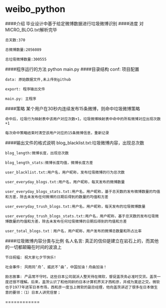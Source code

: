 <!--=============================================================================
#     FileName: README.md
#         Desc: 
#       Author: lizherui
#        Email: lzrak47m4a1@gmail.com
#     HomePage: https://github.com/lizherui
#      Version: 0.0.1
#   LastChange: 2013-04-07 13:53:50
#      History:
=============================================================================-->
weibo_python
============

####介绍
	毕业设计中基于给定微博数据进行垃圾微博识别
####进度
    对MICRO_BLOG.txt解析完毕
    
    总天数:370
    
    总微博数量:2056089
    
    总垃圾微博数量:300555
####程序运行的方法
    python main.py
####目录结构
    conf: 项目配置
    
    data: 原始数据文件,未上传到github
    
    export: 程序输出文件
    
    main.py: 主程序
####策略
    某个用户在30秒内连续发布15条微博，则命中垃圾微博策略
    
    命中后，垃圾行为映射表中该用户对应次数+1，垃圾微博映射表中命中的所有微博对应出现次数+1
    
    每次命中策略结束时清空该用户对应的15条微博信息，重新记录
####输出文件的格式说明
	blog_blacklist.txt:垃圾微博内容，出现总次数
	
	blog_length:微博长度，出现总次数
	
	blog_length_stats:微博长度均值，微博长度方差
	
	user_blacklist.txt:用户名，用户昵称，发布垃圾微博的行为总次数
	
	user_everyday_blogs.txt:用户名，用户昵称，每天发布的微博数量
	
    user_everyday_blogs_stats.txt:用户名，用户昵称，基于总天数的发布微博数量的均值和方差，除去未发布任何微博的日期后得到的数量的均值和方差
    
    user_everyday_trush_blogs.txt:用户名，用户昵称，每天发布的垃圾微博数量
	
    user_everyday_trush_blogs_stats.txt:用户名，用户昵称，基于总天数的发布垃圾微博数量的均值和方差，除去未发布任何垃圾微博的日期后得到的均值和方差
    
    user_total_blogs.txt：用户名，用户昵称，用户发布的微博总数量和所占比率

    
    
   
		
####垃圾微博内容分类与比例
    名人名言: 真正的信仰是建立在岩石上的，而其他的一切都颠簸在时间的波浪上
    
    节日祝福: 祝大家七夕节快乐! 

    社会事件: 风雨同‘舟’、威武不‘曲’，中国加油！舟曲加油！

    励志故事: 产品常不守时。这些日本公司就派人整天待在微软，督促盖茨务必准时交货。盖茨一度还很不理解。后来，盖茨认识了和他同龄的日本计算机界天才西和彦，并成为莫逆之交。微软也于1977年进军日本市场，西和彦一度当上微软的副总经理，他向盖茨讲述了很多在日本做生意的要领：（1）日本人讲究信誉；
    
============
